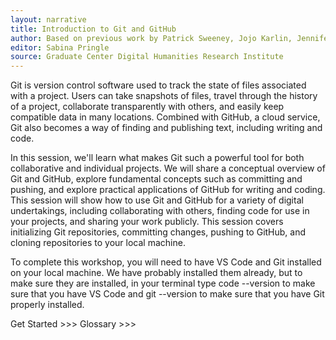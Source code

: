 ```yaml
---
layout: narrative
title: Introduction to Git and GitHub
author: Based on previous work by Patrick Sweeney, Jojo Karlin, Jennifer Tang, Stephen Zweibel, and Mary Catherine McKinniburgh for the CUNY Graduate Center Digital Humanities Research Institute
editor: Sabina Pringle
source: Graduate Center Digital Humanities Research Institute
---
```


Git is version control software used to track the state of files associated with a project. Users can take snapshots of files, travel through the history of a project, collaborate transparently with others, and easily keep compatible data in many locations. Combined with GitHub, a cloud service, Git also becomes a way of finding and publishing text, including writing and code.

In this session, we'll learn what makes Git such a powerful tool for both collaborative and individual projects. We will share a conceptual overview of Git and GitHub, explore fundamental concepts such as committing and pushing, and explore practical applications of GitHub for writing and coding. This session will show how to use Git and GitHub for a variety of digital undertakings, including collaborating with others, finding code for use in your projects, and sharing your work publicly. This session covers initializing Git repositories, committing changes, pushing to GitHub, and cloning repositories to your local machine.

To complete this workshop, you will need to have VS Code and Git installed on your local machine. We have probably installed them already, but to make sure they are installed, in your terminal type code --version to make sure that you have VS Code and git --version to make sure that you have Git properly installed.

Get Started >>>
Glossary >>>
